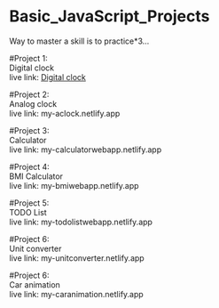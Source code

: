 # Basic_JavaScript_Projects
Way to master a skill is to practice*3...

#Project 1:<br> 
Digital clock<br>
live link: <a href="my-dclock.netlify.app">Digital clock</a>

#Project 2:<br> 
Analog clock<br>
live link: my-aclock.netlify.app

#Project 3:<br> 
Calculator<br>
live link: my-calculatorwebapp.netlify.app


#Project 4:<br> 
BMI Calculator<br>
live link: my-bmiwebapp.netlify.app

#Project 5:<br> 
TODO List<br>
live link: my-todolistwebapp.netlify.app

#Project 6:<br>
Unit converter<br>
live link: my-unitconverter.netlify.app

#Project 6:<br>
Car animation<br>
live link: my-caranimation.netlify.app
